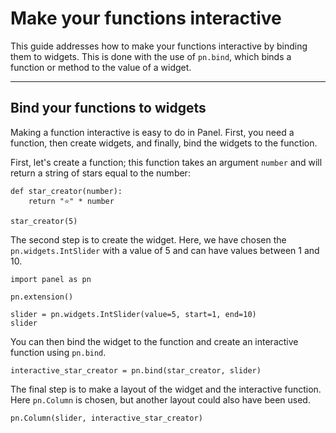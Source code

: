 # Make your functions interactive

This guide addresses how to make your functions interactive by binding them to widgets. This is done with the use of `pn.bind`, which binds a function or method to the value of a widget.

---

## Bind your functions to widgets
Making a function interactive is easy to do in Panel. First, you need a function, then create widgets, and finally,  bind the widgets to the function.

First, let's create a function; this function takes an argument `number` and will return a string of stars equal to the number:

```{pyodide}
def star_creator(number):
    return "⭐" * number

star_creator(5)
```

The second step is to create the widget. Here, we have chosen the `pn.widgets.IntSlider` with a value of 5 and can have values between 1 and 10.


```{pyodide}
import panel as pn

pn.extension()

slider = pn.widgets.IntSlider(value=5, start=1, end=10)
slider
```

You can then bind the widget to the function and create an interactive function using `pn.bind`.


```{pyodide}
interactive_star_creator = pn.bind(star_creator, slider)
```

The final step is to make a layout of the widget and the interactive function. Here `pn.Column` is chosen, but another layout could also have been used.


```{pyodide}
pn.Column(slider, interactive_star_creator)
```

